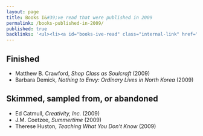 ```yaml
---
layout: page
title: Books I&#39;ve read that were published in 2009
permalink: /books-published-in-2009/
published: true
backlinks: '<ul><li><a id="books-ive-read" class="internal-link" href="/books-ive-read/">Books I&#39;ve read</a></li></ul>'
---
```




## Finished 
* Matthew B. Crawford, _Shop Class as Soulcraft_ (2009) 
* Barbara Demick, _Nothing to Envy: Ordinary Lives in North Korea_ (2009) 


## Skimmed, sampled from, or abandoned 
* Ed Catmull, _Creativity, Inc._ (2009) 
* J.M. Coetzee, _Summertime_ (2009) 
* Therese Huston, _Teaching What You Don't Know_ (2009) 
